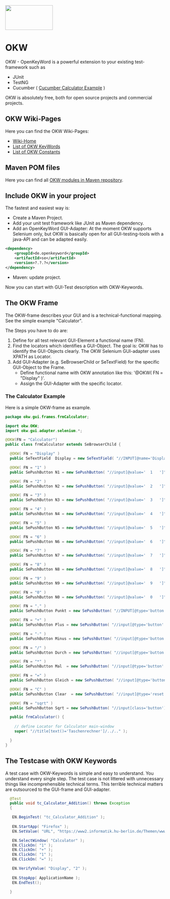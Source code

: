 <img src="https://www.openkeyword.de/images/OKW_Logos/150x78/okw_color_msoffice_nobackground.png" width="150px" height="78px" />

# OKW

OKW - OpenKeyWord is a powerful extension to your existing test-framework such as 

* JUnit 
* TestNG
* Cucumber ( [Cucumber Calculator Example](https://github.com/Hrabovszki1023/OKW/wiki/Cucumber-Calculator-Example) )

OKW is absolutely free, both for open source projects and commercial projects.

## OKW Wiki-Pages 
Here you can find the OKW Wiki-Pages:

* [Wiki-Home](https://github.com/Hrabovszki1023/OKW/wiki)
* [List of OKW KeyWords](https://github.com/Hrabovszki1023/OKW/wiki/List-of-OKW-Keywords)
* [List of OKW Constants](https://github.com/Hrabovszki1023/OKW/wiki/List-of-OKW-Constants)

## Maven POM files

Here you can find all [OKW modules in Maven repository](https://search.maven.org/#search%7Cga%7C1%7Copenkeyword).

## Include OKW in your project

The fastest and easiest way is:

* Create a Maven Project.
* Add your unit test framework like JUnit as Maven dependency.
* Add an OpenKeyWord GUI-Adapter: At the moment OKW supports Selenium only, but OKW is basically open for all GUI-testing-tools with a java-API and can be adapted easily.

```xml 
<dependency>
    <groupId>de.openkeyword</groupId>
    <artifactId>se</artifactId>
    <version>?.?.?</version>
</dependency>
```
* Maven: update project.

Now you can start with GUI-Test description with OKW-Keywords.

## The OKW Frame
The OKW-frame describes your GUI and is a technical-functional mapping.
See the simple example "Calculator".

The  Steps you have to do are:

1. Define for all test relevant GUI-Element a functional name (FN). 
2. Find the locators which identifies a GUI-Object. The goal is: OKW has to identify the GUI-Objects clearly. The OKW Selenium GUI-adapter uses XPATH as Locator.
3. Add GUI-Adapter (e.g. SeBrowserChild or SeTextField) for the specific GUI-Object to the Frame.
   * Define functional name with OKW annotation like this: '@OKW( FN = "Display" )'.
   * Assign the GUI-Adapter with the specific locator.


### The Calculator Example
Here is a simple OKW-frame as example. 

```java
package okw.gui.frames.frmCalculator;

import okw.OKW;
import okw.gui.adapter.selenium.*;

@OKW(FN = "Calculator")
public class frmCalculator extends SeBrowserChild {

  @OKW( FN = "Display" )
  public SeTextField  Display = new SeTextField( "//INPUT[@name='Display']" );

  @OKW( FN = "1" )
  public SePushButton N1 = new SePushButton( "//input[@value='  1   ']");

  @OKW( FN = "2" )
  public SePushButton N2 = new SePushButton( "//input[@value='  2   ']");

  @OKW( FN = "3" )
  public SePushButton N3 = new SePushButton( "//input[@value='  3   ']");

  @OKW( FN = "4" )
  public SePushButton N4 = new SePushButton( "//input[@value='  4   ']");

  @OKW( FN = "5" )
  public SePushButton N5 = new SePushButton( "//input[@value='  5   ']");

  @OKW( FN = "6" )
  public SePushButton N6 = new SePushButton( "//input[@value='  6   ']");

  @OKW( FN = "7" )
  public SePushButton N7 = new SePushButton( "//input[@value='  7   ']");

  @OKW( FN = "8" )
  public SePushButton N8 = new SePushButton( "//input[@value='  8   ']");

  @OKW( FN = "9" )
  public SePushButton N9 = new SePushButton( "//input[@value='  9   ']");

  @OKW( FN = "0" )
  public SePushButton N0 = new SePushButton( "//input[@value='  0   ']");

  @OKW( FN = "." )
  public SePushButton Punkt = new SePushButton( "//INPUT[@type='button' and @value='*.*']" );

  @OKW( FN = "+" )
  public SePushButton Plus = new SePushButton( "//input[@type='button' and @value='  +   ']" );

  @OKW( FN = "-" )
  public SePushButton Minus = new SePushButton( "//input[@type='button' and @value='  -   ']" );

  @OKW( FN = "/" )
  public SePushButton Durch = new SePushButton( "//input[@type='button' and @value='  /   ']" );

  @OKW( FN = "*" )
  public SePushButton Mal  = new SePushButton( "//input[@type='button' and @value='  *   ']" );

  @OKW( FN = "=" )
  public SePushButton Gleich = new SePushButton( "//input[@type='button' and @value='  =   ']" );

  @OKW( FN = "C" )
  public SePushButton Clear  = new SePushButton( "//input[@type='reset' and @value='  C  ']" );

  @OKW( FN = "sqrt" )
  public SePushButton Sqrt = new SePushButton( "//input[class='button'] type='button' value='sqrt '" );

  public frmCalculator() {
    
    // define Locator for Calculator main-window
    super( "//title[text()='Taschenrechner']/../.." );

  }
}
```


## The Testcase with OKW Keywords

A test case with OKW-Keywords is simple and easy to understand. You understand every single step.
The test case is not littered with unnecessary things like incomprehensible technical terms.
This terrible technical matters are outsourced to the GUI-frame and GUI-adapter. 

```java
  @Test
  public void tc_Calculator_Addition() throws Exception
  {

   EN.BeginTest( "tc_Calculator_Addition" );
   
   EN.StartApp( "Firefox" );
   EN.SetValue( "URL", "https://www2.informatik.hu-berlin.de/Themen/www/selfhtml/javascript/beispiele/anzeige/taschenrechner.htm" );

   EN.SelectWindow( "Calculator" );
   EN.ClickOn( "1" );
   EN.ClickOn( "+" );
   EN.ClickOn( "1" );
   EN.ClickOn( "=" );

   EN.VerifyValue( "Display", "2" );
   
   EN.StopApp( ApplicationName );
   EN.EndTest();
   
  }

```



